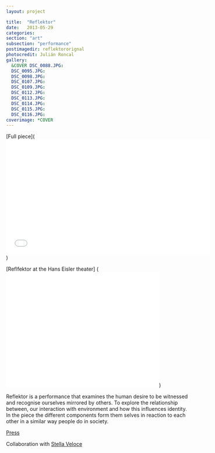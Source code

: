 ```yaml
---
layout: project

title:  "Reflektor"
date:   2013-05-29 
categories: 
section: "art"
subsection: "performance"
postimagedir: reflektororignal
photocredit: Julián Roncal
gallery:
  &COVER DSC_0088.JPG:
  DSC_0095.JPG:
  DSC_0098.JPG:
  DSC_0107.JPG:
  DSC_0109.JPG:
  DSC_0112.JPG:
  DSC_0113.JPG:
  DSC_0114.JPG:
  DSC_0115.JPG:
  DSC_0116.JPG:
coverimage: *COVER
---
```


[Full piece](<iframe width="560" height="315" src="//www.youtube.com/embed/jND0XvkUVGA" frameborder="0" allowfullscreen></iframe>)

[Reflfektor at the Hans Eisler theater] (<iframe width="420" height="315" src="//www.youtube.com/embed/-7LDbojUzgU" frameborder="0" allowfullscreen></iframe>)

Reflektor is a performance that examines the human desire to be witnessed and recognise ourselves mirrored by others. To explore the relationship between, our interaction with environment and how this influences identity. In the piece the different components form them selves in reaction to each other in a similar way people do in society.

[Press](http://www.positive-magazine.com/specials/positive-berlin/berlin-events-reflektor-naherholung-sternchen/?fb_source=pubv1)

Collaboration with [Stella Veloce](https://soundcloud.com/stella-veloce/reflektor-live-zoom-focus)




